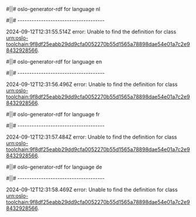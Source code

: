 #||# oslo-generator-rdf for language nl  

#||# -------------------------------------  

2024-09-12T12:31:55.514Z error: Unable to find the definition for class [urn:oslo-toolchain:9f8df25eabb29dd9cfa0052270b55d1565a78898dae54e01a7c2e98432928566](all-cultuurenjeugdinfrastructuur-voc.jsonld#L9083).

#||# oslo-generator-rdf for language en  

#||# -------------------------------------  

2024-09-12T12:31:56.496Z error: Unable to find the definition for class [urn:oslo-toolchain:9f8df25eabb29dd9cfa0052270b55d1565a78898dae54e01a7c2e98432928566](all-cultuurenjeugdinfrastructuur-voc.jsonld#L9083).

#||# oslo-generator-rdf for language fr  

#||# -------------------------------------  

2024-09-12T12:31:57.484Z error: Unable to find the definition for class [urn:oslo-toolchain:9f8df25eabb29dd9cfa0052270b55d1565a78898dae54e01a7c2e98432928566](all-cultuurenjeugdinfrastructuur-voc.jsonld#L9083).

#||# oslo-generator-rdf for language de  

#||# -------------------------------------  

2024-09-12T12:31:58.469Z error: Unable to find the definition for class [urn:oslo-toolchain:9f8df25eabb29dd9cfa0052270b55d1565a78898dae54e01a7c2e98432928566](all-cultuurenjeugdinfrastructuur-voc.jsonld#L9083).

